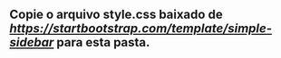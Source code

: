 ## Copie o arquivo style.css baixado de *https://startbootstrap.com/template/simple-sidebar* para esta pasta.
